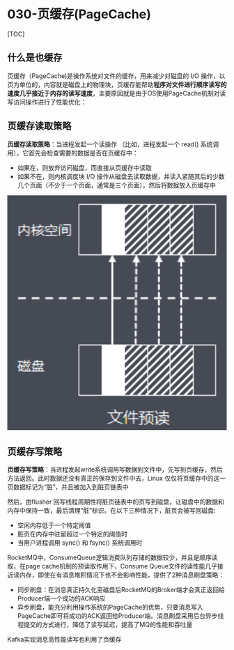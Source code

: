 # 030-页缓存(PageCache)

[TOC]

## 什么是也缓存

页缓存（PageCache)是操作系统对文件的缓存，用来减少对磁盘的 I/O 操作，以页为单位的，内容就是磁盘上的物理块，页缓存能帮助**程序对文件进行顺序读写的速度几乎接近于内存的读写速度**，主要原因就是由于OS使用PageCache机制对读写访问操作进行了性能优化：

## 页缓存读取策略

**页缓存读取策略**：当进程发起一个读操作 （比如，进程发起一个 read() 系统调用），它首先会检查需要的数据是否在页缓存中：

- 如果在，则放弃访问磁盘，而直接从页缓存中读取
- 如果不在，则内核调度块 I/O 操作从磁盘去读取数据，并读入紧随其后的少数几个页面（不少于一个页面，通常是三个页面），然后将数据放入页缓存中

![image-20210218180959340](../../../assets/image-20210218180959340.png)

## 页缓存写策略

**页缓存写策略**：当进程发起write系统调用写数据到文件中，先写到页缓存，然后方法返回。此时数据还没有真正的保存到文件中去，Linux 仅仅将页缓存中的这一页数据标记为“脏”，并且被加入到脏页链表中

然后，由flusher 回写线程周期性将脏页链表中的页写到磁盘，让磁盘中的数据和内存中保持一致，最后清理“脏”标识。在以下三种情况下，脏页会被写回磁盘:

- 空闲内存低于一个特定阈值
- 脏页在内存中驻留超过一个特定的阈值时
- 当用户进程调用 sync() 和 fsync() 系统调用时

RocketMQ中，ConsumeQueue逻辑消费队列存储的数据较少，并且是顺序读取，在page cache机制的预读取作用下，Consume Queue文件的读性能几乎接近读内存，即使在有消息堆积情况下也不会影响性能，提供了2种消息刷盘策略：

- 同步刷盘：在消息真正持久化至磁盘后RocketMQ的Broker端才会真正返回给Producer端一个成功的ACK响应
- 异步刷盘，能充分利用操作系统的PageCache的优势，只要消息写入PageCache即可将成功的ACK返回给Producer端。消息刷盘采用后台异步线程提交的方式进行，降低了读写延迟，提高了MQ的性能和吞吐量

Kafka实现消息高性能读写也利用了页缓存

